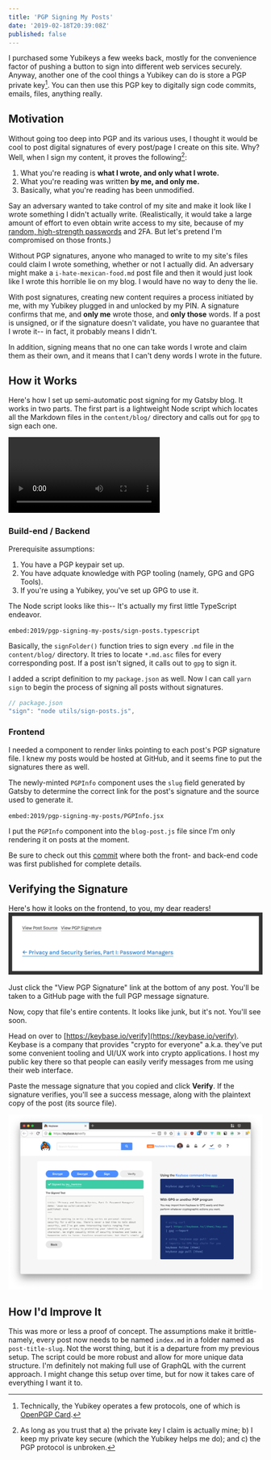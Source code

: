 ```yaml
---
title: 'PGP Signing My Posts'
date: '2019-02-18T20:39:08Z'
published: false
---
```


I purchased some Yubikeys a few weeks back, mostly for the convenience factor of pushing a button to sign into different web services securely. Anyway, another one of the cool things a Yubikey can do is store a PGP private key[^1]. You can then use this PGP key to digitally sign code commits, emails, files, anything really.

## Motivation

Without going too deep into PGP and its various uses, I thought it would be cool
to post digital signatures of every post/page I create on this site. Why? Well,
when I sign my content, it proves the following[^2]:

1. What you're reading is **what I wrote, and only what I wrote.**
2. What you're reading was written **by me, and only me.**
3. Basically, what you're reading has been unmodified.

Say an adversary wanted to take control of my site and make it look like I wrote something I didn't actually write. (Realistically, it would take a large amount of effort to even obtain write access to my site, because of my [random, high-strength passwords](../privacy-and-security-series-part-i-password-managers/) and 2FA. But let's pretend I'm compromised on those fronts.)

Without PGP signatures, anyone who managed to write to my site's files could
claim I wrote something, whether or not I actually did. An adversary might
make a `i-hate-mexican-food.md` post file and then it would just look like I
wrote this horrible lie on my blog. I would have no way to deny the lie.

With post signatures, creating new content requires a process initiated by me, with my Yubikey plugged in and unlocked by my PIN. A signature confirms that me, and **only me** wrote those, and **only those** words. If a post is unsigned, or if the signature doesn't validate, you have no guarantee that I wrote it-- in fact, it probably means I didn't.

In addition, signing means that no one can take words I wrote and claim them as their own, and it means that I can't deny words I wrote in the future.

[^1]: Technically, the Yubikey operates a few protocols, one of which is [OpenPGP Card](https://openpgpcard.org/).
[^2]: As long as you trust that a) the private key I claim is actually mine; b) I keep my private key secure (which the Yubikey helps me do); and c) the PGP protocol is unbroken.

## How it Works

Here's how I set up semi-automatic post signing for my Gatsby blog. It works in
two parts. The first part is a lightweight Node script which locates all the
Markdown files in the `content/blog/` directory and calls out for `gpg` to sign
each one.

<video controls alt="screencast">
  <source src="signing.mp4" type="video/mp4">
</video>

### Build-end / Backend

Prerequisite assumptions:

1. You have a PGP keypair set up.
2. You have adquate knowledge with PGP tooling (namely, GPG and GPG Tools).
3. If you're using a Yubikey, you've set up GPG to use it.

The Node script looks like this-- It's actually my first little TypeScript endeavor.

`embed:2019/pgp-signing-my-posts/sign-posts.typescript`

Basically, the `signFolder()` function tries to sign every `.md` file in the
`content/blog/` directory. It tries to locate `*.md.asc` files for every
corresponding post. If a post isn't signed, it calls out to `gpg` to sign it.

I added a script definition to my `package.json` as well. Now I can call `yarn sign` to begin the process of signing all posts without signatures.

```js
// package.json
"sign": "node utils/sign-posts.js",
```

### Frontend

I needed a component to render links pointing to each post's PGP signature file. I knew my posts would be hosted at GitHub, and it seems fine to put the signatures there as well.

The newly-minted `PGPInfo` component uses the `slug` field generated by Gatsby to determine the correct link for the post's signature and the source used to generate it.

`embed:2019/pgp-signing-my-posts/PGPInfo.jsx`

I put the `PGPInfo` component into the `blog-post.js` file since I'm only rendering it on posts at the moment.

Be sure to check out this [commit](https://github.com/jay-hankins/jayhankins.me/commit/a089e38dd2379b05b3b6fc6cbab9b399f9d25ff7) where both the front- and back-end code was first published for complete details.

## Verifying the Signature

Here's how it looks on the frontend, to you, my dear readers!
![links example](links.jpg)

Just click the "View PGP Signature" link at the bottom of any post. You'll be taken to a GitHub page with the full PGP message signature.

Now, copy that file's entire contents. It looks like junk, but it's not. You'll see soon.

Head on over to [https://keybase.io/verify](https://keybase.io/verify). Keybase is a company that provides "crypto for everyone" a.k.a. they've put some convenient tooling and UI/UX work into crypto applications. I host my public key there so that people can easily verify messages from me using their web interface.

Paste the message signature that you copied and click **Verify**. If the signature verifies, you'll see a success message, along with the plaintext copy of the post (its source file).

![Keybase screenshot](keybase-verify.png)

## How I'd Improve It

This was more or less a proof of concept. The assumptions make it brittle-
namely, every post now needs to be named `index.md` in a folder named as
`post-title-slug`. Not the worst thing, but it is a departure from my previous
setup. The script could be more robust and allow for more unique data structure.
I'm definitely not making full use of GraphQL with the current approach. I might
change this setup over time, but for now it takes care of everything I want it
to.
